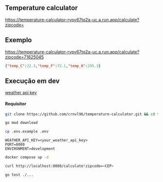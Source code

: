 ## Temperature calculator

https://temperature-calculator-rypv67tq2a-uc.a.run.app/calculate?zipcode=<CEP>

## Exemplo

https://temperature-calculator-rypv67tq2a-uc.a.run.app/calculate?zipcode=71625045

```json
{"temp_C":22.3,"temp_F":72.1,"temp_K":295.3}
```

## Execução em dev
[weather api key](https://www.weatherapi.com/)

#### Requisitor

```bash
git clone https://github.com/crnvl96/temperature-calculator.git && cd temperature-calculator
```

```bash
go mod download
```

```bash
cp .env.example .env
```

```env
WEATHER_API_KEY=<your_weather_api_key>
PORT=8080
ENVIRONMENT=development
```

```bash
docker compose up -d
```

```bash
curl http://localhost:8080/calculate?zipcode=<CEP>
```

```bash
go test ./...
```
